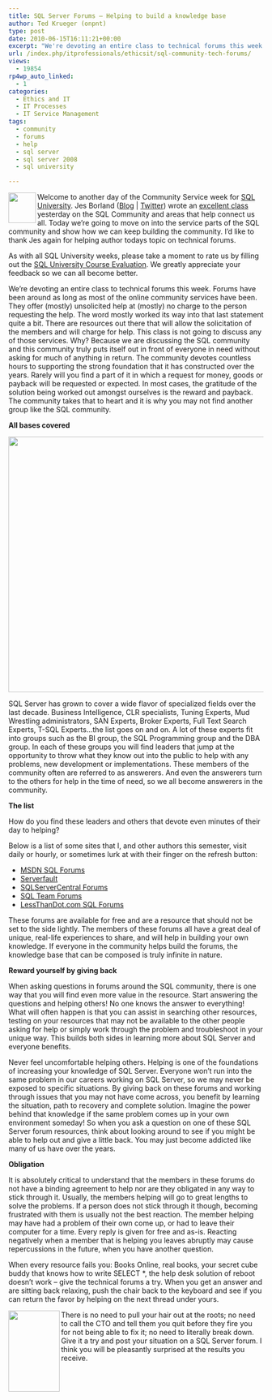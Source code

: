 ```yaml
---
title: SQL Server Forums – Helping to build a knowledge base
author: Ted Krueger (onpnt)
type: post
date: 2010-06-15T16:11:21+00:00
excerpt: "We're devoting an entire class to technical forums this week.  Forums have been around as long as most of the online community services have been.  They offer (mostly) unsolicited help at (mostly) no charge to the person requesting the help.  The word mostly worked its way into that last statement quite a bit.  There are resources out there that will allow the solicitation of the members and will charge for help.  This class is not going to discuss any of those services.  Why?  Because we are discussing the SQL community and this community truly puts itself out in front of everyone in need without asking for much of anything in return."
url: /index.php/itprofessionals/ethicsit/sql-community-tech-forums/
views:
  - 19854
rp4wp_auto_linked:
  - 1
categories:
  - Ethics and IT
  - IT Processes
  - IT Service Management
tags:
  - community
  - forums
  - help
  - sql server
  - sql server 2008
  - sql university

---
```

<div class="image_block">
  <img src="/wp-content/uploads/blogs/ITProfessionals/sqlu_tiny.gif" alt="" title="" width="54" height="60" align="left" />
</div>

Welcome to another day of the Community Service week for [SQL University][1]. Jes Borland ([Blog][2] | [Twitter][3]) wrote an [excellent class][4] yesterday on the SQL Community and areas that help connect us all. Today we&#8217;re going to move on into the service parts of the SQL community and show how we can keep building the community. I’d like to thank Jes again for helping author todays topic on technical forums. 

As with all SQL University weeks, please take a moment to rate us by filling out the [SQL University Course Evaluation][5]. We greatly appreciate your feedback so we can all become better. 

We&#8217;re devoting an entire class to technical forums this week. Forums have been around as long as most of the online community services have been. They offer (mostly) unsolicited help at (mostly) no charge to the person requesting the help. The word mostly worked its way into that last statement quite a bit. There are resources out there that will allow the solicitation of the members and will charge for help. This class is not going to discuss any of those services. Why? Because we are discussing the SQL community and this community truly puts itself out in front of everyone in need without asking for much of anything in return. The community devotes countless hours to supporting the strong foundation that it has constructed over the years. Rarely will you find a part of it in which a request for money, goods or payback will be requested or expected. In most cases, the gratitude of the solution being worked out amongst ourselves is the reward and payback. The community takes that to heart and it is why you may not find another group like the SQL community.

**All bases covered**

<div class="image_block">
  <img src="/wp-content/uploads/blogs/ITProfessionals/big _circle.gif" alt="" title="" width="645" height="504" />
</div>

SQL Server has grown to cover a wide flavor of specialized fields over the last decade. Business Intelligence, CLR specialists, Tuning Experts, Mud Wrestling administrators, SAN Experts, Broker Experts, Full Text Search Experts, T-SQL Experts…the list goes on and on. A lot of these experts fit into groups such as the BI group, the SQL Programming group and the DBA group. In each of these groups you will find leaders that jump at the opportunity to throw what they know out into the public to help with any problems, new development or implementations. These members of the community often are referred to as answerers. And even the answerers turn to the others for help in the time of need, so we all become answerers in the community. 

**The list**

How do you find these leaders and others that devote even minutes of their day to helping?

Below is a list of some sites that I, and other authors this semester, visit daily or hourly, or sometimes lurk at with their finger on the refresh button:

  * [MSDN SQL Forums][6]
  * [Serverfault][7]
  * [SQLServerCentral Forums][8]
  * [SQL Team Forums][9]
  * [LessThanDot.com SQL Forums][10]

These forums are available for free and are a resource that should not be set to the side lightly. The members of these forums all have a great deal of unique, real-life experiences to share, and will help in building your own knowledge. If everyone in the community helps build the forums, the knowledge base that can be composed is truly infinite in nature. 

**Reward yourself by giving back**

When asking questions in forums around the SQL community, there is one way that you will find even more value in the resource. Start answering the questions and helping others! No one knows the answer to everything! What will often happen is that you can assist in searching other resources, testing on your resources that may not be available to the other people asking for help or simply work through the problem and troubleshoot in your unique way. This builds both sides in learning more about SQL Server and everyone benefits. 

Never feel uncomfortable helping others. Helping is one of the foundations of increasing your knowledge of SQL Server. Everyone won’t run into the same problem in our careers working on SQL Server, so we may never be exposed to specific situations. By giving back on these forums and working through issues that you may not have come across, you benefit by learning the situation, path to recovery and complete solution. Imagine the power behind that knowledge if the same problem comes up in your own environment someday! So when you ask a question on one of these SQL Server forum resources, think about looking around to see if you might be able to help out and give a little back. You may just become addicted like many of us have over the years.

**Obligation**

It is absolutely critical to understand that the members in these forums do not have a binding agreement to help nor are they obligated in any way to stick through it. Usually, the members helping will go to great lengths to solve the problems. If a person does not stick through it though, becoming frustrated with them is usually not the best reaction. The member helping may have had a problem of their own come up, or had to leave their computer for a time. Every reply is given for free and as-is. Reacting negatively when a member that is helping you leaves abruptly may cause repercussions in the future, when you have another question. 

When every resource fails you: Books Online, real books, your secret cube buddy that knows how to write SELECT *, the help desk solution of reboot doesn’t work &#8211; give the technical forums a try. When you get an answer and are sitting back relaxing, push the chair back to the keyboard and see if you can return the favor by helping on the next thread under yours.

<div class="image_block">
  <img src="/wp-content/uploads/blogs/ITProfessionals/crazy_hair_puller.gif" alt="" title="" width="101" height="160" align="left" />
</div>

There is no need to pull your hair out at the roots; no need to call the CTO and tell them you quit before they fire you for not being able to fix it; no need to literally break down. Give it a try and post your situation on a SQL Server forum. I think you will be pleasantly surprised at the results you receive.

 [1]: http://sqlchicken.com/sql-university
 [2]: http://jesborland.wordpress.com/
 [3]: http://twitter.com/grrl_geek
 [4]: http://jesborland.wordpress.com/2010/06/14/meet-the-sql-server-community/
 [5]: https://spreadsheets.google.com/a/sqlchicken.com/viewform?hl=en&formkey=dDBoSW02QldrTTc2dER3WVZheUlEX3c6MQ#gid=0
 [6]: http://social.msdn.microsoft.com/Forums/en/category/sqlserver/
 [7]: http://serverfault.com/
 [8]: http://www.sqlservercentral.com/Forums/
 [9]: http://www.sqlteam.com/forums/
 [10]: http://forum.ltd.local/viewforum.php?f=14&sid=95273364bfa1d4cbee1b6a2bf998431b